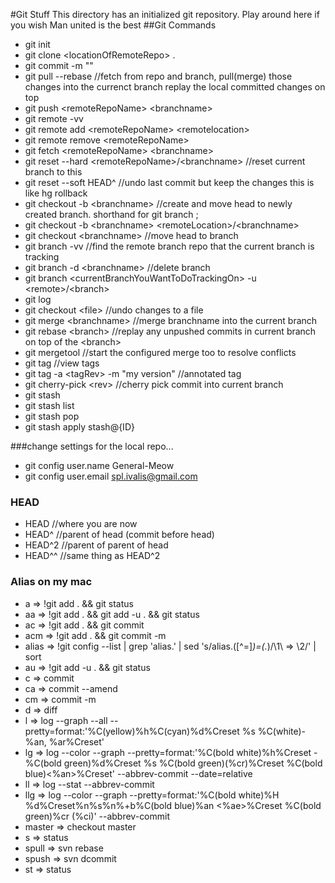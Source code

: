 #Git Stuff
This directory has an initialized git repository. Play around here if you wish
Man united is the best
##Git Commands

- git init
- git clone \<locationOfRemoteRepo\> .
- git commit -m ""
- git pull --rebase <remoteRepoName> <branchname>		//fetch from repo and branch, pull(merge) those changes into the currenct branch replay the local committed changes on top
- git push \<remoteRepoName\> \<branchname\>
- git remote -vv
- git remote add \<remoteRepoName\> \<remotelocation\>
- git remote remove \<remoteRepoName\>
- git fetch \<remoteRepoName\> \<branchname\>
- git reset --hard \<remoteRepoName\>/\<branchname\> //reset current branch to this
- git reset --soft HEAD^		//undo last commit but keep the changes this is like hg rollback
- git checkout -b \<branchname\>   	//create and move head to newly created branch. shorthand for git branch <branchname>; 
- git checkout -b \<branchname\> \<remoteLocation\>/\<branchname\>
- git checkout \<branchname\>	//move head to branch
- git branch -vv			//find the remote branch repo that the current branch is tracking
- git branch -d \<branchname\>	//delete branch
- git branch <currentBranchYouWantToDoTrackingOn\> -u <remote\>/<branch\>
- git log
- git checkout \<file\>		//undo changes to a file
- git merge \<branchname\>		//merge branchname into the current branch
- git rebase \<branch\> //replay any unpushed commits in current branch on top of the \<branch\>
- git mergetool			//start the configured merge too to resolve conflicts
- git tag //view tags
- git tag -a \<tagRev\> -m "my version" //annotated tag
- git cherry-pick \<rev\> //cherry pick commit into current branch
- git stash
- git stash list
- git stash pop
- git stash apply stash@{ID}


###change settings for the local repo...
- git config user.name General-Meow
- git config user.email spl.ivalis@gmail.com 	

### HEAD
- HEAD //where you are now
- HEAD^ //parent of head (commit before head)
- HEAD^2 //parent of parent of head
- HEAD^^ //same thing as HEAD^2


### Alias on my mac
- a	 => !git add . && git status
- aa	 => !git add . && git add -u . && git status
- ac	 => !git add . && git commit
- acm	 => !git add . && git commit -m
- alias	 => !git config --list | grep 'alias\.' | sed 's/alias\.\([^=]*\)=\(.*\)/\1\	 => \2/' | sort
- au	 => !git add -u . && git status
- c	 => commit
- ca	 => commit --amend
- cm	 => commit -m
- d	 => diff
- l	 => log --graph --all --pretty=format:'%C(yellow)%h%C(cyan)%d%Creset %s %C(white)- %an, %ar%Creset'
- lg	 => log --color --graph --pretty=format:'%C(bold white)%h%Creset -%C(bold green)%d%Creset %s %C(bold green)(%cr)%Creset %C(bold blue)<%an>%Creset' --abbrev-commit --date=relative
- ll	 => log --stat --abbrev-commit
- llg	 => log --color --graph --pretty=format:'%C(bold white)%H %d%Creset%n%s%n%+b%C(bold blue)%an <%ae>%Creset %C(bold green)%cr (%ci)' --abbrev-commit
- master	 => checkout master
- s	 => status
- spull	 => svn rebase
- spush	 => svn dcommit
- st	 => status
